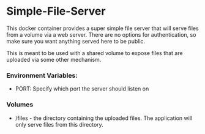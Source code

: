 # Simple-File-Server
This docker container provides a super simple file server that will serve files from a volume via a web server.  There are no options for authentication, so make sure you want anything served here to be public.

This is meant to be used with a shared volume to expose files that are uploaded via some other mechanism.

### Environment Variables:
* PORT: Specify which port the server should listen on

### Volumes
* /files - the directory containing the uploaded files.  The application will only serve files from this directory.